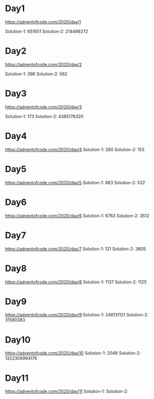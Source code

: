# Day1

https://adventofcode.com/2020/day/1

Solution-1: 651651
Solution-2: 214486272

# Day2

https://adventofcode.com/2020/day/2

Solution-1: 398
Solution-2: 562

# Day3

https://adventofcode.com/2020/day/3

Solution-1: 173
Solution-2: 4385176320

# Day4

https://adventofcode.com/2020/day/4
Solution-1: 260
Solution-2: 153

# Day5

https://adventofcode.com/2020/day/5
Solution-1: 883
Solution-2: 532

# Day6

https://adventofcode.com/2020/day/6
Solution-1: 6763
Solution-2: 3512

# Day7

https://adventofcode.com/2020/day/7
Solution-1: 121
Solution-2: 3805

# Day8

https://adventofcode.com/2020/day/8
Solution-1: 1137
Solution-2: 1125

# Day9

https://adventofcode.com/2020/day/9
Solution-1: 248131121
Solution-2: 31580383

# Day10

https://adventofcode.com/2020/day/10
Solution-1: 2048
Solution-2: 1322306994176

# Day11

https://adventofcode.com/2020/day/11
Solution-1: 
Solution-2:







